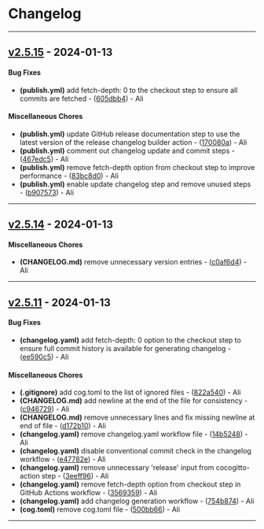 # Changelog

- - -
## [v2.5.15](https://github.com/alisaitteke/seatmap-canvas/compare/v2.5.14..v2.5.15) - 2024-01-13
#### Bug Fixes
- **(publish.yml)** add fetch-depth: 0 to the checkout step to ensure all commits are fetched - ([605dbb4](https://github.com/alisaitteke/seatmap-canvas/commit/605dbb4d6bb1385e1fce67f5f996104c736376e3)) - Ali
#### Miscellaneous Chores
- **(publish.yml)** update GitHub release documentation step to use the latest version of the release changelog builder action - ([170080a](https://github.com/alisaitteke/seatmap-canvas/commit/170080a8d5a01f327686b8cb71fa77420feedc0f)) - Ali
- **(publish.yml)** comment out changelog update and commit steps - ([467edc5](https://github.com/alisaitteke/seatmap-canvas/commit/467edc5d0dc5a00c354093cd886b80a2ca3553b6)) - Ali
- **(publish.yml)** remove fetch-depth option from checkout step to improve performance - ([83bc8d0](https://github.com/alisaitteke/seatmap-canvas/commit/83bc8d01b0e0f1b860ca88e251bfc7480e35693c)) - Ali
- **(publish.yml)** enable update changelog step and remove unused steps - ([b907573](https://github.com/alisaitteke/seatmap-canvas/commit/b9075734dd0332c718dff95f27282268468a49a3)) - Ali

- - -

## [v2.5.14](https://github.com/alisaitteke/seatmap-canvas/compare/v2.5.13..v2.5.14) - 2024-01-13
#### Miscellaneous Chores
- **(CHANGELOG.md)** remove unnecessary version entries - ([c0af6d4](https://github.com/alisaitteke/seatmap-canvas/commit/c0af6d4566853daa562c1a9aa346602890a1ea20)) - Ali

- - -


## [v2.5.11](https://github.com/alisaitteke/seatmap-canvas/compare/v2.5.10..v2.5.11) - 2024-01-13
#### Bug Fixes
- **(changelog.yaml)** add fetch-depth: 0 option to the checkout step to ensure full commit history is available for generating changelog - ([ee590c5](https://github.com/alisaitteke/seatmap-canvas/commit/ee590c5c201af6c175e4b8eff642d4a2339afd55)) - Ali
#### Miscellaneous Chores
- **(.gitignore)** add cog.toml to the list of ignored files - ([822a540](https://github.com/alisaitteke/seatmap-canvas/commit/822a5402dc662fb670e4f3e885dc81f486054c90)) - Ali
- **(CHANGELOG.md)** add newline at the end of the file for consistency - ([c946729](https://github.com/alisaitteke/seatmap-canvas/commit/c94672918e05e5d70ef0ea5a6bf9c6f017133a72)) - Ali
- **(CHANGELOG.md)** remove unnecessary lines and fix missing newline at end of file - ([d172b10](https://github.com/alisaitteke/seatmap-canvas/commit/d172b10c1de3973f3890d2a6b14252ee5b91c404)) - Ali
- **(changelog.yaml)** remove changelog.yaml workflow file - ([14b5248](https://github.com/alisaitteke/seatmap-canvas/commit/14b524838975bd61a3b3a216821fb73fc1e15c5d)) - Ali
- **(changelog.yaml)** disable conventional commit check in the changelog workflow - ([e47782e](https://github.com/alisaitteke/seatmap-canvas/commit/e47782ea6c69dd98aa514bc0f9dd1e15ad7be367)) - Ali
- **(changelog.yaml)** remove unnecessary 'release' input from cocogitto-action step - ([3eeff96](https://github.com/alisaitteke/seatmap-canvas/commit/3eeff96f3342ca6b7dca3319350bc83a56ca2161)) - Ali
- **(changelog.yaml)** remove fetch-depth option from checkout step in GitHub Actions workflow - ([3569359](https://github.com/alisaitteke/seatmap-canvas/commit/3569359f6cc107946fed2051dbf74075e8767840)) - Ali
- **(changelog.yaml)** add changelog generation workflow - ([754b874](https://github.com/alisaitteke/seatmap-canvas/commit/754b87414132c9fbebd8b36c29a452d500d51adf)) - Ali
- **(cog.toml)** remove cog.toml file - ([500bb66](https://github.com/alisaitteke/seatmap-canvas/commit/500bb66f9c75981169b97dc86e7c62c9f917d651)) - Ali

- - -
